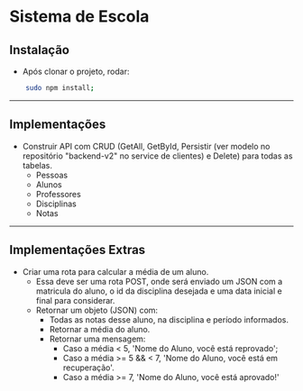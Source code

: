 # Sistema de Escola

## Instalação

* Após clonar o projeto, rodar:

```bash
    sudo npm install;
``` 

___

## Implementações

* Construir API com CRUD (GetAll, GetById, Persistir (ver modelo no repositório "backend-v2" no service de clientes) e Delete) para todas as tabelas.
  * Pessoas
  * Alunos
  * Professores
  * Disciplinas
  * Notas

___

## Implementações Extras

* Criar uma rota para calcular a média de um aluno.
  * Essa deve ser uma rota POST, onde será enviado um JSON com a matricula do aluno, o id da disciplina desejada e uma data inicial e final para considerar.
  * Retornar um objeto (JSON) com:
    * Todas as notas desse aluno, na disciplina e período informados.
    * Retornar a média do aluno.
    * Retornar uma mensagem:
      * Caso a média < 5, 'Nome do Aluno, você está reprovado';
      * Caso a média >= 5 && < 7, 'Nome do Aluno, você está em recuperação'.
      * Caso a média >= 7, 'Nome do Aluno, você está aprovado!'
